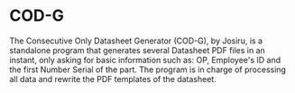 # COD-G
The Consecutive Only Datasheet Generator (COD-G), by Josiru, is a standalone program that generates several Datasheet PDF files in an instant, only asking for basic information such as: OP, Employee's ID and the first Number Serial of the part. The program is in charge of processing all data and rewrite the PDF templates of the datasheet.
